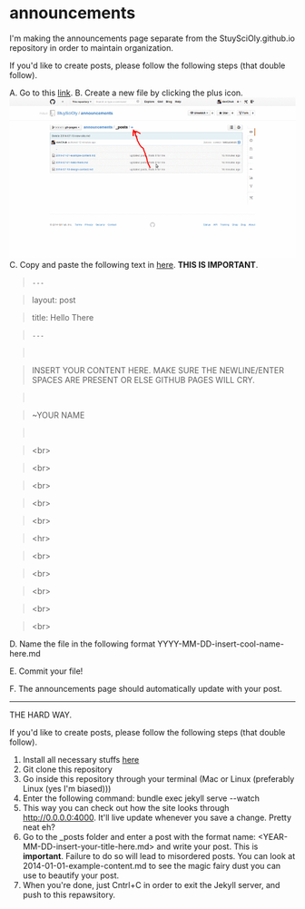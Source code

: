 announcements
=============

I'm making the announcements page separate from the StuySciOly.github.io repository in order to maintain organization.

If you'd like to create posts, please follow the following steps (that double follow).


A. Go to this [link](https://github.com/StuySciOly/announcements/tree/gh-pages/_posts).
B. Create a new file by clicking the plus icon. ![placeholder](https://raw.githubusercontent.com/StuySciOly/miscFiles/master/plus.gif "Example image")
C. Copy and paste the following text in [here](https://raw.githubusercontent.com/StuySciOly/announcements/gh-pages/examplepost.md). **THIS IS IMPORTANT**.

> `---`

> layout: post

> title: Hello There

> `---`

> <br>

> INSERT YOUR CONTENT HERE. MAKE SURE THE NEWLINE/ENTER SPACES ARE PRESENT OR ELSE GITHUB PAGES WILL CRY.

> <br>

> ~YOUR NAME

> <br>

> &lt;br>

> &lt;br>

> &lt;br>

> &lt;br>

> &lt;br>

> &lt;hr>

> &lt;br>

> &lt;br>

> &lt;br>

> &lt;br>

> &lt;br>

D. Name the file in the following format YYYY-MM-DD-insert-cool-name-here.md

E. Commit your file!

F. The announcements page should automatically update with your post.





<hr>

THE HARD WAY.

If you'd like to create posts, please follow the following steps (that double follow).

1. Install all necessary stuffs [here](https://help.github.com/articles/using-jekyll-with-pages)
2. Git clone this repository
3. Go inside this repository through your terminal (Mac or Linux (preferably Linux (yes I'm biased)))
4. Enter the following command: bundle exec jekyll serve --watch
5. This way you can check out how the site looks through http://0.0.0.0:4000. It'll live update whenever you save a change. Pretty neat eh?
6. Go to the _posts folder and enter a post with the format name: <YEAR-MM-DD-insert-your-title-here.md> and write your post. This is **important**. Failure to do so will lead to misordered posts. You can look at 2014-01-01-example-content.md to see the magic fairy dust you can use to beautify your post.
7. When you're done, just Cntrl+C in order to exit the Jekyll server, and push to this repawsitory.
